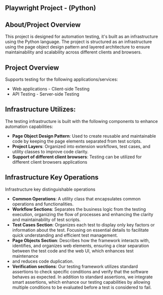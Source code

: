 

## Playwright Project - (Python)

## About/Project Overview
This project is designed for automation testing, it's built as an infrastructure using the Python language.
The project is structured as an infrastructure using the page object design pattern and layered architecture to ensure maintainability and scalability across different clients and browsers.
## Project Overview
Supports testing for the following applications/services:
- Web applications - Client-side Testing
- API Testing - Server-side Testing

## Infrastructure Utilizes:
The testing infrastructure is built with the following components to enhance automation capabilities:
- **Page Object Design Pattern**: Used to create reusable and maintainable code by keeping the page elements separated from test scripts.
- **Project Layers**: Organized into extension workflows, test cases, and utility classes to improve code clarity.
- **Support of different client browsers**: Testing can be utilized for different client browsers applications

## Infrastructure Key Operations
Infrastructure key distinguishable operations
- **Common Operations**: A utility class that encapsulates common operations and functionalities.
- **Workflow Sections**: Separates the business logic from the testing execution, organizing the flow of processes and enhancing the clarity and maintainability of test scripts.
- **Test Cases Section**: Organizes each test to display only key factors or information about the test. Focusing on essential details to facilitate quick understanding and efficient test management.
- **Page Objects Section**: Describes how the framework interacts with, identifies, and organizes web elements, ensuring a clear separation between the test code and the web UI, which enhances test maintenance
- and reduces code duplication.
- **Verification sections**: Our testing framework utilizes standard assertions to check specific conditions and verify that the software behaves as expected. In addition to standard assertions, we integrate smart assertions, which enhance our testing capabilities by allowing multiple conditions to be evaluated before a test is considered to fail. 
